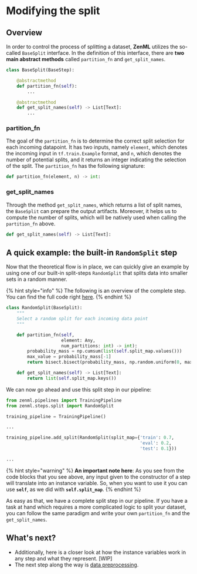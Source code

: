 # Modifying the split

## Overview

In order to control the process of splitting a dataset, **ZenML** utilizes the so-called `BaseSplit` interface. In the definition of this interface, there are **two main abstract methods** called `partition_fn` and `get_split_names`.

```python
class BaseSplit(BaseStep):

    @abstractmethod
    def partition_fn(self):
        ...

    @abstractmethod
    def get_split_names(self) -> List[Text]:    
        ...
```

### partition\_fn

The goal of the `partition_fn` is to determine the correct split selection for each incoming datapoint. It has two inputs, namely `element`, which denotes the incoming input in `tf.train.Example` format, and `n`, which denotes the number of potential splits, and it returns an integer indicating the selection of the split. The `partition_fn` has the following signature:

```python
def partition_fn(element, n) -> int:
```

### get\_split\_names

Through the method `get_split_names`, which returns a list of split names, the `BaseSplit` can prepare the output artifacts. Moreover, it helps us to compute the number of splits, which will be natively used when calling the `partition_fn` above.

```python
def get_split_names(self) -> List[Text]:
```

## A quick example: the built-in `RandomSplit` step

Now that the theoretical flow is in place, we can quickly give an example by using one of our built-in split-steps `RandomSplit` that splits data into smaller sets in a random manner.

{% hint style="info" %}
The following is an overview of the complete step. You can find the full code right [here](https://github.com/zenml-io/zenml/blob/main/zenml/steps/split/base_split_step.py).
{% endhint %}

```python
class RandomSplit(BaseSplit):
    """
    Select a random split for each incoming data point
    """    

    def partition_fn(self, 
                     element: Any,
                     num_partitions: int) -> int):
        probability_mass = np.cumsum(list(self.split_map.values()))
        max_value = probability_mass[-1]
        return bisect.bisect(probability_mass, np.random.uniform(0, max_value))

    def get_split_names(self) -> List[Text]:
        return list(self.split_map.keys())
```

We can now go ahead and use this split step in our pipeline:

```python
from zenml.pipelines import TrainingPipeline
from zenml.steps.split import RandomSplit

training_pipeline = TrainingPipeline()

...

training_pipeline.add_split(RandomSplit(split_map={'train': 0.7,
                                                   'eval': 0.2, 
                                                   'test': 0.1}))

...
```

{% hint style="warning" %}
**An important note here**: As you see from the code blocks that you see above, any input given to the constructor of a step will translate into an instance variable. So, when you want to use it you can use **`self`**, as we did with **`self.split_map`**.
{% endhint %}

As easy as that, we have a complete split step in our pipeline. If you have a task at hand which requires a more complicated logic to split your dataset, you can follow the same paradigm and write your own `partition_fn` and the `get_split_names`.

## What's next?

* Additionally, here is a closer look at how the instance variables work in any step and what they represent. \[WIP\]
* The next step along the way is [data preprocessing](transform.md).

